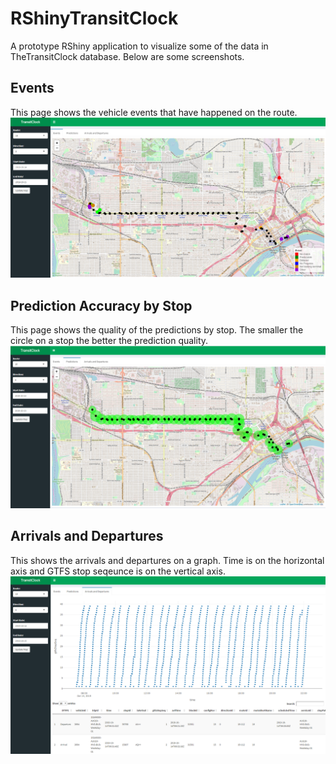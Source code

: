 # RShinyTransitClock
A prototype RShiny application to visualize some of the data in TheTransitClock database. Below are some screenshots.
## Events ##
This page shows the vehicle events that have happened on the route. 
![](screenshots/Events.PNG)
## Prediction Accuracy by Stop ##
This page shows the quality of the predictions by stop. The smaller the circle on a stop the better the prediction quality.
![](screenshots/PredictonQualityByStop.PNG)
## Arrivals and Departures ##
This shows the arrivals and departures on a graph. Time is on the horizontal axis and GTFS stop seqeunce is on the vertical axis.
![](screenshots/ArrivalsDeparatures.PNG)
